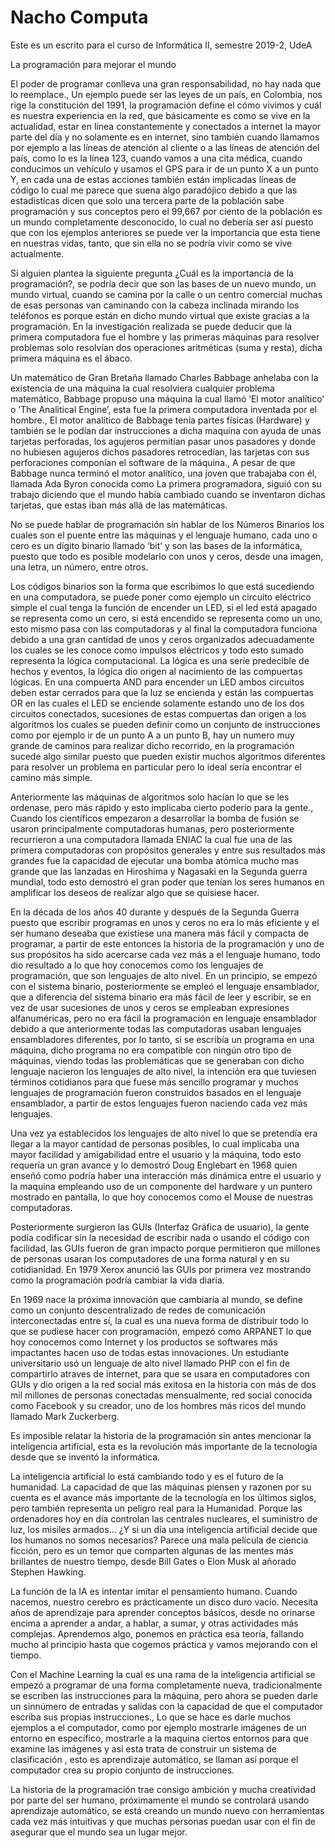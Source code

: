 # Nacho Computa
Este es un escrito para el curso de Informática II, semestre 2019-2, UdeA

La programación para mejorar el mundo



El poder de programar conlleva una gran responsabilidad, no hay nada que lo reemplace., Un ejemplo puede ser las leyes de un país, en Colombia, nos rige la constitución del 1991, la programación define el cómo vivimos y cuál es nuestra experiencia en la red, que básicamente es como se vive en la actualidad, estar en línea constantemente y conectados a internet la mayor parte del día y no solamente es en internet, sino también cuando llamamos por ejemplo a las líneas de atención al cliente o a las líneas de atención del país, como lo es la línea 123, cuando vamos a una cita médica, cuando conducimos un vehículo y usamos el GPS para ir de un punto X a un punto Y, en cada una de estas acciones también están implicadas líneas de código lo cual me parece que suena algo paradójico debido a que las estadísticas dicen que solo una tercera parte de la población sabe programación y sus conceptos pero el 99,667 por ciento de la población es un mundo completamente desconocido, lo cual no debería ser así puesto que con los ejemplos anteriores se puede ver la importancia que esta tiene en nuestras vidas, tanto, que sin ella no se podría vivir como se vive actualmente.

Si alguien plantea la siguiente pregunta ¿Cuál es la importancia de la programación?, se podría decir que son las bases de un nuevo mundo, un mundo virtual, cuando se camina por la calle o un centro comercial muchas de esas personas van caminando con la cabeza inclinada mirando los teléfonos es porque están en dicho mundo virtual que existe gracias a la programación.
En la investigación realizada se puede deducir que la primera computadora fue el hombre y las primeras máquinas para resolver problemas solo resolvían dos operaciones aritméticas (suma y resta), dicha primera máquina es el ábaco.

Un matemático de Gran Bretaña llamado Charles Babbage anhelaba con la existencia de una máquina la cual resolviera cualquier problema matemático, Babbage propuso una máquina la cual llamó ‘El motor analítico’ o ‘The Analitical Engine’, esta fue la primera computadora inventada por el hombre., El motor analítico de Babbage tenía partes físicas (Hardware) y también se le podían dar instrucciones a dicha maquina con ayuda de unas tarjetas perforadas, los agujeros permitían pasar unos pasadores y donde no hubiesen agujeros dichos pasadores retrocedían, las tarjetas con sus perforaciones componían el software de la máquina., A pesar de que Babbage nunca terminó el motor analítico, una joven que trabajaba con él, llamada Ada Byron conocida como La primera programadora, siguió con su trabajo diciendo que el mundo había cambiado cuando se inventaron dichas tarjetas, que estas iban más allá de las matemáticas.

No se puede hablar de programación sin hablar de los Números Binarios los cuales son el puente entre las máquinas y el lenguaje humano, cada uno o cero es un dígito binario llamado ‘bit’ y son las bases de la informática, puesto que todo es posible modelarlo con unos y ceros, desde una imagen, una letra, un número, entre otros.

Los códigos binarios son la forma que escribimos lo que está sucediendo en una computadora, se puede poner como ejemplo un circuito eléctrico simple el cual tenga la función de encender un LED, si el led está apagado se representa como un cero, si está encendido se representa como un uno, esto mismo pasa con las computadoras y al final la computadora funciona debido a una gran cantidad de unos y ceros organizados adecuadamente los cuales se les conoce como impulsos eléctricos y todo esto sumado representa la lógica computacional. La lógica es una serie predecible de hechos y eventos, la lógica dio origen al nacimiento de las compuertas lógicas. En una compuerta AND para encender un LED ambos circuitos deben estar cerrados para que la luz se encienda y están las compuertas OR en las cuales el LED se enciende solamente estando uno de los dos circuitos conectados, sucesiones de estas compuertas dan origen a los algoritmos los cuales se pueden definir como un conjunto de instrucciones como por ejemplo ir de un punto A a un punto B, hay un numero muy grande de caminos para realizar dicho recorrido, en la programación sucede algo similar puesto que pueden existir muchos algoritmos diferentes para resolver un problema en particular pero lo ideal sería encontrar el camino más simple.

Anteriormente las máquinas de algoritmos solo hacían lo que se les ordenase, pero más rápido y esto implicaba cierto poderío para la gente., Cuando los científicos empezaron a desarrollar la bomba de fusión se usaron principalmente computadoras humanas, pero posteriormente recurrieron a una computadora llamada ENIAC la cual fue una de las primera computadoras con propósitos generales y entre sus resultados más grandes fue la capacidad de ejecutar una bomba atómica mucho mas grande que las lanzadas en Hiroshima y Nagasaki en la Segunda guerra mundial, todo esto demostró el gran poder que tenían los seres humanos en amplificar los deseos de realizar algo que se quisiese hacer.

En la década de los años 40 durante y después de la Segunda Guerra puesto que escribir programas en unos y ceros no era lo más eficiente y el ser humano deseaba que existiese una manera más fácil y compacta de programar, a partir de este entonces la historia de la programación y uno de sus propósitos ha sido acercarse cada vez más a el lenguaje humano, todo dio resultado a lo que hoy conocemos como los lenguajes de programación, que son lenguajes de alto nivel. En un principio, se empezó con el sistema binario, posteriormente se empleó el lenguaje ensamblador, que a diferencia del sistema binario era más fácil de leer y escribir, se en vez de usar sucesiones de unos y ceros se empleaban expresiones alfanuméricas, pero no era fácil la programación en lenguaje ensamblador debido a que anteriormente todas las computadoras usaban lenguajes ensambladores diferentes, por lo tanto, si se escribía un programa en una máquina, dicho programa no era compatible con ningún otro tipo de máquinas, viendo todas las problemáticas que se generaban con dicho lenguaje nacieron los lenguajes de alto nivel, la intención era que tuviesen términos cotidianos para que fuese más sencillo programar y muchos lenguajes de programación fueron construidos basados en el lenguaje ensamblador, a partir de estos lenguajes fueron naciendo cada vez más lenguajes.

Una vez ya establecidos los lenguajes de alto nivel lo que se pretendía era llegar a la mayor cantidad de personas posibles, lo cual implicaba una mayor facilidad y amigabilidad entre el usuario y la máquina, todo esto requería un gran avance y lo demostró Doug Englebart en 1968 quien enseñó como podría haber una interacción más dinámica entre el usuario y la maquina empleando uso de un componente del hardware y un puntero mostrado en pantalla, lo que hoy conocemos como el Mouse de nuestras computadoras.

Posteriormente surgieron las GUIs (Interfaz Gráfica de usuario), la gente podía codificar sin la necesidad de escribir nada o usando el código con facilidad, las GUIs fueron de gran impacto porque permitieron que millones de personas usaran los computadores de una forma natural y en su cotidianidad. En 1979 Xerox anunció las GUIs por primera vez mostrando como la programación podría cambiar la vida diaria.

En 1969 nace la próxima innovación que cambiaría al mundo, se define como un conjunto descentralizado de redes de comunicación interconectadas entre sí, la cual es una nueva forma de distribuir todo lo que se pudiese hacer con programación, empezó como ARPANET lo que hoy conocemos como Internet y los productos se softwares más impactantes hacen uso de todas estas innovaciones. Un estudiante universitario usó un lenguaje de alto nivel llamado PHP con el fin de compartirlo atraves de internet, para que se usara en computadores con GUIs y dio origen a la red social más exitosa en la historia con más de dos mil millones de personas conectadas mensualmente, red social conocida como Facebook y su creador, uno de los hombres más ricos del mundo llamado Mark Zuckerberg. 

Es imposible relatar la historia de la programación sin antes mencionar la inteligencia artificial, esta es  la revolución más importante de la tecnología desde que se inventó la informática.

La inteligencia artificial lo está cambiando todo y es el futuro de la humanidad. 
La capacidad de que las máquinas piensen y razonen por su cuenta es el avance más importante de la tecnología en los últimos siglos, pero también representa un peligro real para la Humanidad. Porque las ordenadores hoy en día controlan las centrales nucleares, el suministro de luz, los misiles armados... ¿Y si un día una inteligencia artificial decide que los humanos no somos necesarios? Parece una mala película de ciencia ficción, pero es un temor que comparten algunas de las mentes más brillantes de nuestro tiempo, desde Bill Gates o Elon Musk al añorado Stephen Hawking.

La función de la IA es intentar imitar el pensamiento humano. Cuando nacemos, nuestro cerebro es prácticamente un disco duro vacío. Necesita años de aprendizaje para aprender conceptos básicos, desde no orinarse encima a aprender a andar, a hablar, a sumar, y otras actividades más complejas. Aprendemos algo, ponemos en práctica esa teoría, fallando mucho al principio hasta que cogemos práctica y vamos mejorando con el tiempo.

Con el Machine Learning la cual es una rama de la inteligencia artificial se empezó a programar de una forma completamente nueva, tradicionalmente se escriben las instrucciones para la máquina, pero ahora se pueden darle un sinnúmero de entradas y salidas con la capacidad de que el computador escriba sus propias instrucciones., Lo que se hace es darle muchos ejemplos a el computador, como por ejemplo mostrarle imágenes de un entorno en específico, mostrarle a la maquina ciertos entornos para que examine las imágenes y así esta trata de construir un sistema de clasificación , esto es aprendizaje automático, se llaman así porque el computador crea su propio conjunto de instrucciones.

La historia de la programación trae consigo ambición y mucha creatividad por parte del ser humano, próximamente el mundo se controlará usando aprendizaje automático, se está creando un mundo nuevo con herramientas cada vez más intuitivas y que muchas personas puedan usar con el fin de asegurar que el mundo sea un lugar mejor.


 
